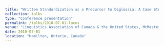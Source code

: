 ```yaml
---
title: "Written Standardization as a Precursor to Diglossia: A Case Study of Wu"
collection: talks
type: "Conference presentation"
permalink: /talks/2010-07-01-lacus
venue: "Linguistics Association of Canada & the United States, McMaster University"
date: 2010-07-01
location: "Hamilton, Ontario, Canada"
---
```

